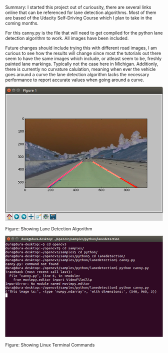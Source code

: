 Summary: I started this project out of curiousity, there are several links online that can be referenced for lane detection algorithms. Most of them are based of the Udacity Self-Driving Course which I plan to take in the coming months. 

For this canny.py is the file that will need to get compiled for the python lane detection algorithm to work. All images have been included.

Future changes should include trying this with different road images, I am curious to see how the results will change since most the tutorials out there seem to have the same images which include, or atleast seem to be, freshly painted lane markings. Typically not the case here in Michigan. Additionly, there is currently no curvature calulation, meaning when ever the vehicle goes around a curve the lane detection algorithm lacks the necessary performance to report accurate values when going around a curve.

![ScreenShot](https://github.com/robboby13/Machine-Vision-Algorithms/blob/master/lane_detection)

Figure: Showing Lane Detection Algorithm

![ScreenShot](https://github.com/robboby13/Machine-Vision-Algorithms/blob/master/terminal_lane_detection.png)

Figure: Showing Linux Terminal Commands
